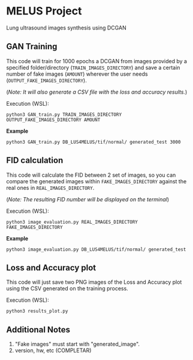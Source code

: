 # MELUS Project
Lung ultrasound images synthesis using DCGAN

## GAN Training

This code will train for 1000 epochs a DCGAN from images provided by a specified folder/directory (`TRAIN_IMAGES_DIRECTORY`) and save a certain number of fake images (`AMOUNT`) wherever the user needs (`OUTPUT_FAKE_IMAGES_DIRECTORY`).

(*Note: It will also generate a CSV file with the loss and accuracy results.*)

Execution (WSL): 

```
python3 GAN_train.py TRAIN_IMAGES_DIRECTORY OUTPUT_FAKE_IMAGES_DIRECTORY AMOUNT
```

**Example**

```
python3 GAN_train.py DB_LUS4MELUS/tif/normal/ generated_test 3000
```

## FID calculation

This code will calculate the FID between 2 set of images, so you can compare the generated images within `FAKE_IMAGES_DIRECTORY` against the real ones in `REAL_IMAGES_DIRECTORY`.

(*Note: The resulting FID number will be displayed on the terminal*)

Execution (WSL): 
```
python3 image_evaluation.py REAL_IMAGES_DIRECTORY FAKE_IMAGES_DIRECTORY
```

**Example**

```
python3 image_evaluation.py DB_LUS4MELUS/tif/normal/ generated_test
```

## Loss and Accuracy plot

This code will just save two PNG images of the Loss and Accuracy plot using the CSV generated on the training process.

Execution (WSL): 
```
python3 results_plot.py
```

## Additional Notes

1. "Fake images" must start with "generated_image".
2. version, hw, etc (COMPLETAR)
